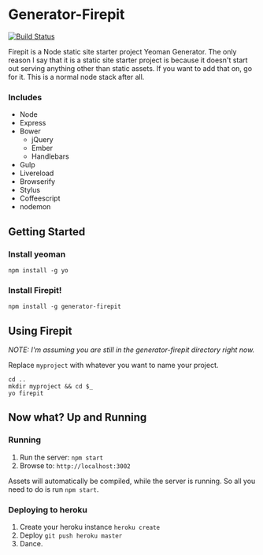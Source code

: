 # Generator-Firepit

[![Build Status](https://travis-ci.org/itsthatguy/generator-firepit.svg?branch=master)](https://travis-ci.org/itsthatguy/generator-firepit)

Firepit is a Node static site starter project Yeoman Generator. The only reason I say that it is a static site starter project is because it doesn't start out serving anything other than static assets. If you want to add that on, go for it. This is a normal node stack after all.


### Includes
* Node
* Express
* Bower
  * jQuery
  * Ember
  * Handlebars
* Gulp
* Livereload
* Browserify
* Stylus
* Coffeescript
* nodemon


## Getting Started


### Install yeoman

```
npm install -g yo
```

### Install Firepit!
```
npm install -g generator-firepit
```


## Using Firepit
*NOTE: I'm assuming you are still in the generator-firepit directory right now.*

Replace `myproject` with whatever you want to name your project.

```
cd ..
mkdir myproject && cd $_
yo firepit
```


## Now what? Up and Running

### Running

1. Run the server: `npm start`
2. Browse to: `http://localhost:3002`

Assets will automatically be compiled, while the server is running. So all you need to do is run `npm start`.


### Deploying to heroku

1. Create your heroku instance `heroku create`
2. Deploy `git push heroku master`
3. Dance.

